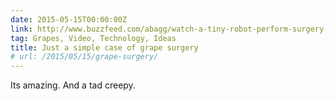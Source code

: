 ```yaml
---
date: 2015-05-15T00:00:00Z
link: http://www.buzzfeed.com/abagg/watch-a-tiny-robot-perform-surgery-on-a-wounded-grape?bffb&utm_term=4ldqphi#.liJQPeEd6
tag: Grapes, Video, Technology, Ideas
title: Just a simple case of grape surgery
# url: /2015/05/15/grape-surgery/
---
```


Its amazing. And a tad creepy.
